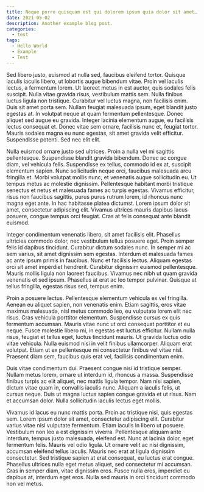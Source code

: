 ```yaml
---
title: Neque porro quisquam est qui dolorem ipsum quia dolor sit amet…
date: 2021-05-02
description: Another example blog post.
categories:
  - test
tags:
  - Hello World
  - Example
  - Test
---
```


Sed libero justo, euismod at nulla sed, faucibus eleifend tortor. Quisque iaculis iaculis libero, ut lobortis augue bibendum vitae. Proin vel iaculis lectus, a fermentum lorem. Ut laoreet metus in est auctor, quis sodales felis suscipit. Nulla vitae gravida risus, vestibulum mattis sem. Nulla finibus luctus ligula non tristique. Curabitur vel luctus magna, non facilisis enim. Duis sit amet porta sem. Nullam feugiat malesuada ipsum, eget blandit justo egestas at. In volutpat neque at quam fermentum pellentesque. Donec aliquet sed augue eu gravida. Integer lacinia elementum augue, eu facilisis lectus consequat et. Donec vitae sem ornare, facilisis nunc et, feugiat tortor. Mauris sodales magna eu nunc egestas, sit amet gravida velit efficitur. Suspendisse potenti. Sed nec elit elit.

Nulla euismod ornare justo sed ultrices. Proin a nulla vel mi sagittis pellentesque. Suspendisse blandit gravida bibendum. Donec ac congue diam, vel vehicula felis. Suspendisse ex tellus, commodo id ex at, suscipit elementum sapien. Nunc sollicitudin neque orci, faucibus malesuada arcu fringilla et. Morbi volutpat mollis nunc, et venenatis augue sollicitudin eu. Ut tempus metus ac molestie dignissim. Pellentesque habitant morbi tristique senectus et netus et malesuada fames ac turpis egestas. Vivamus efficitur, risus non faucibus sagittis, purus purus rutrum lorem, id rhoncus nunc magna eget ante. In hac habitasse platea dictumst. Lorem ipsum dolor sit amet, consectetur adipiscing elit. Vivamus ultrices mauris dapibus lacus posuere, congue tempus orci feugiat. Cras at felis consequat ante blandit euismod.

Integer condimentum venenatis libero, sit amet facilisis elit. Phasellus ultricies commodo dolor, nec vestibulum tellus posuere eget. Proin semper felis id dapibus tincidunt. Curabitur dictum sodales nunc. In semper mi ac sem varius, sit amet dignissim sem egestas. Interdum et malesuada fames ac ante ipsum primis in faucibus. Nunc et facilisis lectus. Aliquam egestas orci sit amet imperdiet hendrerit. Curabitur dignissim euismod pellentesque. Mauris mollis ligula non laoreet faucibus. Vivamus nec nibh ut quam gravida venenatis et sed ipsum. Phasellus at erat ac leo tempor pulvinar. Quisque at tellus fringilla, egestas risus sed, tempus enim.

Proin a posuere lectus. Pellentesque elementum vehicula ex vel fringilla. Aenean eu aliquet sapien, non venenatis enim. Etiam sagittis, eros vitae maximus malesuada, nisl metus commodo leo, eu vulputate lorem elit nec risus. Cras vehicula porttitor elementum. Suspendisse cursus ex quis fermentum accumsan. Mauris vitae nunc ut orci consequat porttitor et eu neque. Fusce molestie libero mi, in egestas est luctus efficitur. Nullam nulla risus, feugiat et tellus eget, luctus tincidunt mauris. Ut gravida luctus odio vitae vehicula. Nulla euismod nisi in velit finibus ullamcorper. Aliquam erat volutpat. Etiam ut ex pellentesque mi consectetur finibus vel vitae nisl. Praesent diam sem, faucibus quis erat vel, facilisis condimentum enim.

Duis vitae condimentum dui. Praesent congue nisi id tristique semper. Nullam metus lorem, ornare ut interdum id, rhoncus a massa. Suspendisse finibus turpis ac elit aliquet, nec mattis ligula tempor. Nam nisi sapien, dictum vitae quam in, convallis iaculis nunc. Aliquam a iaculis felis, ut cursus neque. Duis ut magna luctus sapien congue gravida et ut risus. Nam et accumsan dolor. Nulla sollicitudin iaculis lectus eget mollis.

Vivamus id lacus eu nunc mattis porta. Proin ac tristique nisi, quis egestas sem. Lorem ipsum dolor sit amet, consectetur adipiscing elit. Curabitur varius vitae nisl vulputate fermentum. Etiam iaculis in libero ut posuere. Vestibulum non leo a est dignissim viverra. Pellentesque aliquam ante interdum, tempus justo malesuada, eleifend est. Nunc at lacinia dolor, eget fermentum felis. Mauris vel odio ligula. Ut ornare velit ac nisi dignissim, accumsan eleifend tellus iaculis. Mauris nec erat at ligula dignissim consectetur. Sed tristique sapien at erat consequat, eu luctus erat congue. Phasellus ultrices nulla eget metus aliquet, sed consectetur mi accumsan. Cras in semper diam, vitae dignissim eros. Fusce nulla eros, imperdiet eu dapibus at, interdum eget eros. Nulla sed mauris in orci tincidunt commodo non vel metus.
